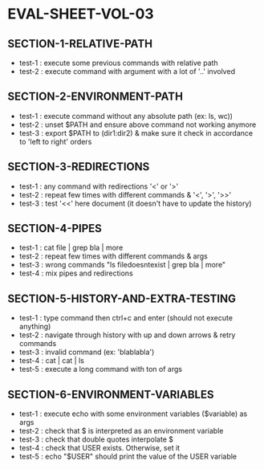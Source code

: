 # EVAL-SHEET-VOL-03
## SECTION-1-RELATIVE-PATH
-	test-1				:	execute some previous commands with relative path
-	test-2				:	execute command with argument with a lot of '..' involved

## SECTION-2-ENVIRONMENT-PATH
-	test-1				:	execute command without any absolute path (ex: ls, wc))
-	test-2				:	unset $PATH and ensure above command not working anymore
-	test-3				:	export $PATH to (dir1:dir2) & make sure it 
							check in accordance to 'left to right' orders

## SECTION-3-REDIRECTIONS
-	test-1				:	any command with redirections '<' or '>'
-	test-2				:	repeat few times with different commands & '<', '>', '>>'
-	test-3				:	test '<<' here document (it doesn't have to update the history)

## SECTION-4-PIPES
-	test-1				:	cat file | grep bla | more
-	test-2				:	repeat few times with different commands & args
-	test-3				:	wrong commands "ls filedoesntexist | grep bla | more"
-	test-4				:	mix pipes and redirections

## SECTION-5-HISTORY-AND-EXTRA-TESTING
-	test-1				:	type command then ctrl+c and enter (should not execute anything)
-	test-2				:	navigate through history with up and down arrows & retry commands
-	test-3				:	invalid command (ex: 'blablabla')
-	test-4				:	cat | cat | ls
-	test-5				:	execute a long command with ton of args

## SECTION-6-ENVIRONMENT-VARIABLES
-	test-1				:	execute echo with some environment variables ($variable) as args
-	test-2				:	check that $ is interpreted as an environment variable
-	test-3				:	check that double quotes interpolate $
-	test-4				:	check that USER exists. Otherwise, set it
-	test-5				:	echo "$USER" should print the value of the USER variable